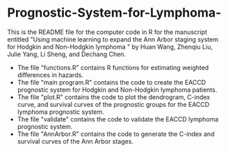 # Prognostic-System-for-Lymphoma-
This is the README file for the computer code in R for the manuscript entitled "Using machine learning to expand the Ann Arbor staging system for Hodgkin and Non-Hodgkin lymphoma " by Huan Wang, Zhenqiu Liu, Julie Yang, Li Sheng, and Dechang Chen.

* The file "functions.R" contains R functions for estimating weighted differences in hazards. 
* The file "main program.R" contains the code to create the EACCD prognostic system for Hodgkin and Non-Hodgkin lymphoma patients. 
* The file "plot.R" contains the code to plot the dendrogram, C-index curve, and survival curves of the prognostic groups for the EACCD lymphoma prognostic system. 
* The file "validate" contains the code to validate the EACCD lymphoma prognostic system.
* The file "AnnArbor.R" contains the code to generate the C-index and survival curves of the Ann Arbor stages.

